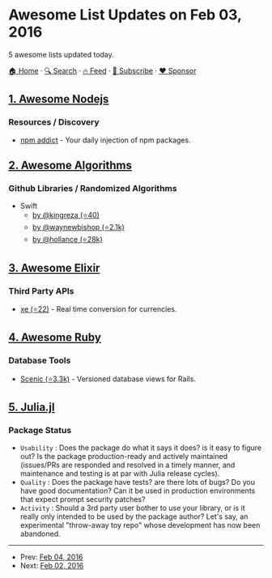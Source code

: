 # Awesome List Updates on Feb 03, 2016

5 awesome lists updated today.

[🏠 Home](/README.md) · [🔍 Search](https://www.trackawesomelist.com/search/) · [🔥 Feed](https://www.trackawesomelist.com/rss.xml) · [📮 Subscribe](https://trackawesomelist.us17.list-manage.com/subscribe?u=d2f0117aa829c83a63ec63c2f&id=36a103854c) · [❤️  Sponsor](https://github.com/sponsors/theowenyoung)



## [1. Awesome Nodejs](/content/sindresorhus/awesome-nodejs/README.md)

### Resources / Discovery

*   [npm addict](https://npmaddict.com) - Your daily injection of npm packages.

## [2. Awesome Algorithms](/content/tayllan/awesome-algorithms/README.md)

### Github Libraries / Randomized Algorithms

*   Swift
    *   [by @kingreza (⭐40)](https://github.com/kingreza/Swift-Algorithms-Strings-)
    *   [by @waynewbishop (⭐2.1k)](https://github.com/waynewbishop/SwiftStructures)
    *   [by @hollance (⭐28k)](https://github.com/hollance/swift-algorithm-club)

## [3. Awesome Elixir](/content/h4cc/awesome-elixir/README.md)

### Third Party APIs

*   [xe (⭐22)](https://github.com/paulodiniz/xe) - Real time conversion for currencies.

## [4. Awesome Ruby](/content/markets/awesome-ruby/README.md)

### Database Tools

*   [Scenic (⭐3.3k)](https://github.com/thoughtbot/scenic) - Versioned database views for Rails.

## [5. Julia.jl](/content/svaksha/Julia.jl/README.md)

### Package Status

*   `Usability` : Does the package do what it says it does? is it easy to figure out? Is the package production-ready and actively maintained (issues/PRs are responded and resolved in a timely manner, and maintenance and testing is at par with Julia release cycles).
*   `Quality` : Does the package have tests? are there lots of bugs? Do you have good documentation? Can it be used in production environments that expect prompt security patches?
*   `Activity` : Should a 3rd party user bother to use your library, or is it really only intended to be used by the package author? Let's say, an experimental "throw-away toy repo" whose development has now been abandoned.

---

- Prev: [Feb 04, 2016](/content/2016/02/04/README.md)
- Next: [Feb 02, 2016](/content/2016/02/02/README.md)